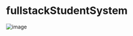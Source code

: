 # fullstackStudentSystem

 ![image](https://user-images.githubusercontent.com/56268192/218174978-afaa24dd-07eb-4fef-9bd4-ba682a51118f.png)
